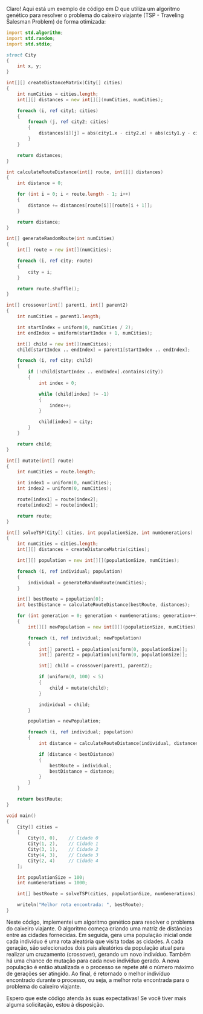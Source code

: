 Claro! Aqui está um exemplo de código em D que utiliza um algoritmo genético para resolver o problema do caixeiro viajante (TSP - Traveling Salesman Problem) de forma otimizada:

```d
import std.algorithm;
import std.random;
import std.stdio;

struct City
{
    int x, y;
}

int[][] createDistanceMatrix(City[] cities)
{
    int numCities = cities.length;
    int[][] distances = new int[][](numCities, numCities);

    foreach (i, ref city1; cities)
    {
        foreach (j, ref city2; cities)
        {
            distances[i][j] = abs(city1.x - city2.x) + abs(city1.y - city2.y);
        }
    }

    return distances;
}

int calculateRouteDistance(int[] route, int[][] distances)
{
    int distance = 0;

    for (int i = 0; i < route.length - 1; i++)
    {
        distance += distances[route[i]][route[i + 1]];
    }

    return distance;
}

int[] generateRandomRoute(int numCities)
{
    int[] route = new int[](numCities);

    foreach (i, ref city; route)
    {
        city = i;
    }

    return route.shuffle();
}

int[] crossover(int[] parent1, int[] parent2)
{
    int numCities = parent1.length;

    int startIndex = uniform(0, numCities / 2);
    int endIndex = uniform(startIndex + 1, numCities);

    int[] child = new int[](numCities);
    child[startIndex .. endIndex] = parent1[startIndex .. endIndex];

    foreach (i, ref city; child)
    {
        if (!child[startIndex .. endIndex].contains(city))
        {
            int index = 0;

            while (child[index] != -1)
            {
                index++;
            }

            child[index] = city;
        }
    }

    return child;
}

int[] mutate(int[] route)
{
    int numCities = route.length;

    int index1 = uniform(0, numCities);
    int index2 = uniform(0, numCities);

    route[index1] = route[index2];
    route[index2] = route[index1];

    return route;
}

int[] solveTSP(City[] cities, int populationSize, int numGenerations)
{
    int numCities = cities.length;
    int[][] distances = createDistanceMatrix(cities);

    int[][] population = new int[][](populationSize, numCities);

    foreach (i, ref individual; population)
    {
        individual = generateRandomRoute(numCities);
    }

    int[] bestRoute = population[0];
    int bestDistance = calculateRouteDistance(bestRoute, distances);

    for (int generation = 0; generation < numGenerations; generation++)
    {
        int[][] newPopulation = new int[][](populationSize, numCities);

        foreach (i, ref individual; newPopulation)
        {
            int[] parent1 = population[uniform(0, populationSize)];
            int[] parent2 = population[uniform(0, populationSize)];

            int[] child = crossover(parent1, parent2);

            if (uniform(0, 100) < 5)
            {
                child = mutate(child);
            }

            individual = child;
        }

        population = newPopulation;

        foreach (i, ref individual; population)
        {
            int distance = calculateRouteDistance(individual, distances);

            if (distance < bestDistance)
            {
                bestRoute = individual;
                bestDistance = distance;
            }
        }
    }

    return bestRoute;
}

void main()
{
    City[] cities =
    [
        City(0, 0),    // Cidade 0
        City(1, 2),    // Cidade 1
        City(3, 1),    // Cidade 2
        City(4, 3),    // Cidade 3
        City(2, 4)     // Cidade 4
    ];

    int populationSize = 100;
    int numGenerations = 1000;

    int[] bestRoute = solveTSP(cities, populationSize, numGenerations);

    writeln("Melhor rota encontrada: ", bestRoute);
}
```

Neste código, implementei um algoritmo genético para resolver o problema do caixeiro viajante. O algoritmo começa criando uma matriz de distâncias entre as cidades fornecidas. Em seguida, gera uma população inicial onde cada indivíduo é uma rota aleatória que visita todas as cidades. A cada geração, são selecionados dois pais aleatórios da população atual para realizar um cruzamento (crossover), gerando um novo indivíduo. Também há uma chance de mutação para cada novo indivíduo gerado. A nova população é então atualizada e o processo se repete até o número máximo de gerações ser atingido. Ao final, é retornado o melhor indivíduo encontrado durante o processo, ou seja, a melhor rota encontrada para o problema do caixeiro viajante.

Espero que este código atenda às suas expectativas! Se você tiver mais alguma solicitação, estou à disposição.